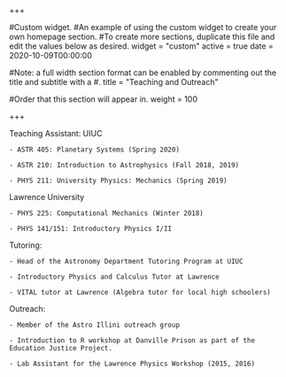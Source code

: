 +++

#Custom widget.
#An example of using the custom widget to create your own homepage section.
#To create more sections, duplicate this file and edit the values below as desired.
widget = "custom" 
active = true 
date = 2020-10-09T00:00:00

#Note: a full width section format can be enabled by commenting out the title and subtitle with a #.
title = "Teaching and Outreach"

#Order that this section will appear in.
weight = 100

+++ 

Teaching Assistant:
  UIUC
  
    - ASTR 405: Planetary Systems (Spring 2020)
    
    - ASTR 210: Introduction to Astrophysics (Fall 2018, 2019)
    
    - PHYS 211: University Physics: Mechanics (Spring 2019)
  
  Lawrence University
  
    - PHYS 225: Computational Mechanics (Winter 2018)
    
    - PHYS 141/151: Introductory Physics I/II

  Tutoring:

    - Head of the Astronomy Department Tutoring Program at UIUC
    
    - Introductory Physics and Calculus Tutor at Lawrence
    
    - VITAL tutor at Lawrence (Algebra tutor for local high schoolers)

  Outreach:

    - Member of the Astro Illini outreach group
    
    - Introduction to R workshop at Danville Prison as part of the Education Justice Project.
    
    - Lab Assistant for the Lawrence Physics Workshop (2015, 2016)

